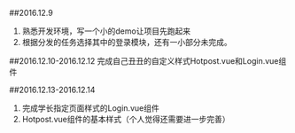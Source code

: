 ##2016.12.9 
1. 熟悉开发环境，写一个小的demo让项目先跑起来
2. 根据分发的任务选择其中的登录模块，还有一小部分未完成。

##2016.12.10-2016.12.12
完成自己丑丑的自定义样式Hotpost.vue和Login.vue组件

##2016.12.13-2016.12.14
1. 完成学长指定页面样式的Login.vue组件
2. Hotpost.vue组件的基本样式（个人觉得还需要进一步完善）